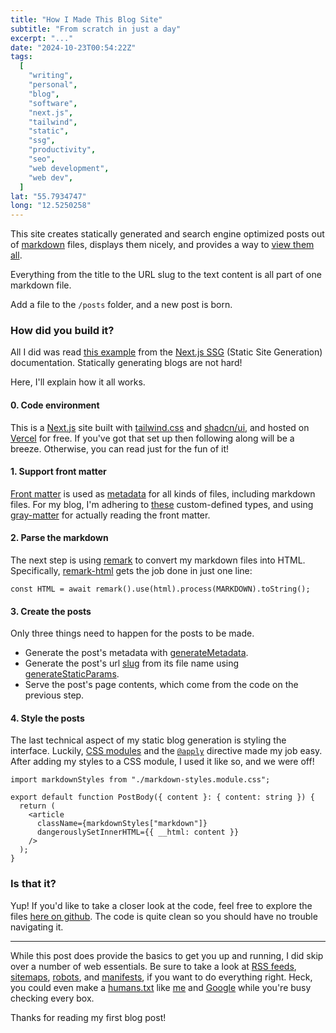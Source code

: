 ```yaml
---
title: "How I Made This Blog Site"
subtitle: "From scratch in just a day"
excerpt: "..."
date: "2024-10-23T00:54:22Z"
tags:
  [
    "writing",
    "personal",
    "blog",
    "software",
    "next.js",
    "tailwind",
    "static",
    "ssg",
    "productivity",
    "seo",
    "web development",
    "web dev",
  ]
lat: "55.7934747"
long: "12.5250258"
---
```


This site creates statically generated and search engine optimized posts out of [markdown](https://www.markdownguide.org/getting-started/) files, displays them nicely, and provides a way to [view them all](/posts).

Everything from the title to the URL slug to the text content is all part of one markdown file.

Add a file to the `/posts` folder, and a new post is born.

### How did you build it?

All I did was read [this example](https://github.com/vercel/next.js/tree/canary/examples/blog-starter) from the [Next.js SSG](https://nextjs.org/docs/pages/building-your-application/rendering/static-site-generation) (Static Site Generation) documentation. Statically generating blogs are not hard!

Here, I'll explain how it all works.

#### 0. Code environment

This is a [Next.js](https://nextjs.org/) site built with [tailwind.css](https://tailwindcss.com/) and [shadcn/ui](https://ui.shadcn.com/), and hosted on [Vercel](https://vercel.com/) for free. If you've got that set up then following along will be a breeze. Otherwise, you can read just for the fun of it!

#### 1. Support front matter

[Front matter](https://dpericich.medium.com/what-is-front-matter-and-how-is-it-used-to-create-dynamic-webpages-9d8dc053b457) is used as [metadata](https://atlan.com/what-is-metadata/) for all kinds of files, including markdown files. For my blog, I'm adhering to [these](/lib/blog/types.ts) custom-defined types, and using [gray-matter](https://www.npmjs.com/package/gray-matter) for actually reading the front matter.

#### 2. Parse the markdown

The next step is using [remark](https://www.npmjs.com/package/remark) to convert my markdown files into HTML. Specifically, [remark-html](https://www.npmjs.com/package/remark-html/v/14.0.1) gets the job done in just one line:

```
const HTML = await remark().use(html).process(MARKDOWN).toString();
```

#### 3. Create the posts

Only three things need to happen for the posts to be made.

- Generate the post's metadata with [generateMetadata](https://nextjs.org/docs/app/api-reference/functions/generate-metadata).
- Generate the post's url [slug](https://developer.mozilla.org/en-US/docs/Glossary/Slug) from its file name using [generateStaticParams](https://nextjs.org/docs/app/api-reference/functions/generate-static-params).
- Serve the post's page contents, which come from the code on the previous step.

#### 4. Style the posts

The last technical aspect of my static blog generation is styling the interface. Luckily, [CSS modules](https://nextjs.org/docs/app/building-your-application/styling) and the [`@apply`](https://tailwindcss.com/docs/functions-and-directives#apply) directive made my job easy. After adding my styles to a CSS module, I used it like so, and we were off!

```
import markdownStyles from "./markdown-styles.module.css";

export default function PostBody({ content }: { content: string }) {
  return (
    <article
      className={markdownStyles["markdown"]}
      dangerouslySetInnerHTML={{ __html: content }}
    />
  );
}
```

### Is that it?

Yup! If you'd like to take a closer look at the code, feel free to explore the files [here on github](https://github.com/plettj/plett.dev). The code is quite clean so you should have no trouble navigating it.

---

While this post does provide the basics to get you up and running, I did skip over a number of web essentials. Be sure to take a look at [RSS feeds](https://www.rssboard.org/rss-specification#whatIsRss), [sitemaps](https://www.sitemaps.org/protocol.html), [robots](https://developers.google.com/search/docs/crawling-indexing/robots/intro), and [manifests](https://developer.mozilla.org/en-US/docs/Web/Manifest), if you want to do everything right. Heck, you could even make a [humans.txt](https://humanstxt.org/) like [me](/humans.txt) and [Google](https://www.google.com/humans.txt) while you're busy checking every box.

Thanks for reading my first blog post!
